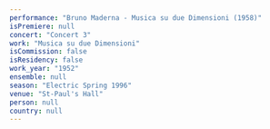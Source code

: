 ```yaml
---
performance: "Bruno Maderna - Musica su due Dimensioni (1958)"
isPremiere: null
concert: "Concert 3"
work: "Musica su due Dimensioni"
isCommission: false
isResidency: false
work_year: "1952"
ensemble: null
season: "Electric Spring 1996"
venue: "St-Paul's Hall"
person: null
country: null
---
```


